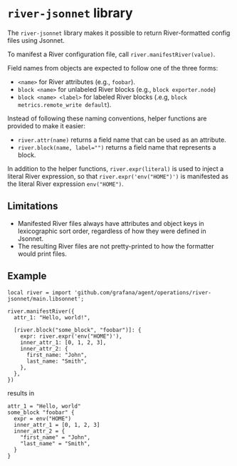 # `river-jsonnet` library

The `river-jsonnet` library makes it possible to return River-formatted config
files using Jsonnet.

To manifest a River configuration file, call `river.manifestRiver(value)`.

Field names from objects are expected to follow one of the three forms:

* `<name>` for River attributes (e.g., `foobar`).
* `block <name>` for unlabeled River blocks (e.g., `block exporter.node`)
* `block <name> <label>` for labeled River blocks (.e.g, `block metrics.remote_write default`).

Instead of following these naming conventions, helper functions are provided to
make it easier:

* `river.attr(name)` returns a field name that can be used as an attribute.
* `river.block(name, label="")` returns a field name that represents a block.

In addition to the helper functions, `river.expr(literal)` is used to inject a
literal River expression, so that `river.expr('env("HOME")')` is manifested as
the literal River expression `env("HOME")`.

## Limitations

* Manifested River files always have attributes and object keys in
  lexicographic sort order, regardless of how they were defined in Jsonnet.
* The resulting River files are not pretty-printed to how the formatter would
  print files.

## Example

```jsonnet
local river = import 'github.com/grafana/agent/operations/river-jsonnet/main.libsonnet';

river.manifestRiver({
  attr_1: "Hello, world!",

  [river.block("some_block", "foobar")]: {
    expr: river.expr('env("HOME")'),
    inner_attr_1: [0, 1, 2, 3],
    inner_attr_2: {
      first_name: "John",
      last_name: "Smith",
    },
  },
})
```

results in

```river
attr_1 = "Hello, world"
some_block "foobar" {
  expr = env("HOME")
  inner_attr_1 = [0, 1, 2, 3]
  inner_attr_2 = {
    "first_name" = "John",
    "last_name" = "Smith",
  }
}
```
